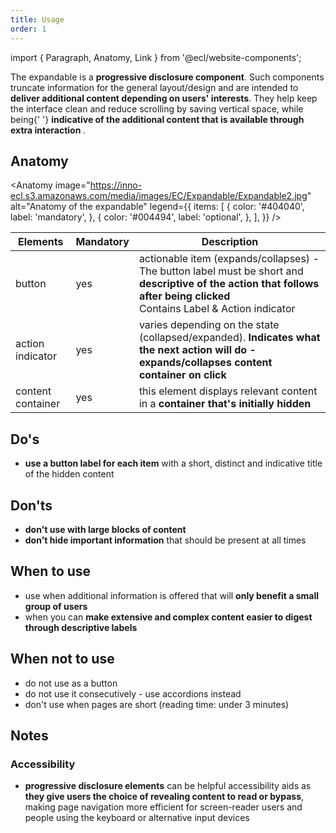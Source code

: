 ```yaml
---
title: Usage
order: 1
---
```


import { Paragraph, Anatomy, Link } from '@ecl/website-components';

<Paragraph size="lead">
  The expandable is a <strong>progressive disclosure component</strong>. Such
  components truncate information for the general layout/design and are intended
  to <strong>deliver additional content depending on users' interests</strong>.
  They help keep the interface clean and reduce scrolling by saving vertical
  space, while being{' '}
  <strong>
    indicative of the additional content that is available through extra
    interaction
  </strong>
  .
</Paragraph>

## Anatomy

<Anatomy
image="https://inno-ecl.s3.amazonaws.com/media/images/EC/Expandable/Expandable2.jpg"
alt="Anatomy of the expandable"
legend={{
    items: [
      {
        color: '#404040',
        label: 'mandatory',
      },
      {
        color: '#004494',
        label: 'optional',
      },
    ],
  }}
/>

| Elements          | Mandatory | Description                                                                                                                                                                   |
| ----------------- | --------- | ----------------------------------------------------------------------------------------------------------------------------------------------------------------------------- |
| button            | yes       | actionable item (expands/collapses) - The button label must be short and **descriptive of the action that follows after being clicked**<br/>Contains Label & Action indicator |
| action indicator  | yes       | varies depending on the state (collapsed/expanded). **Indicates what the next action will do - expands/collapses content container on click**                                 |
| content container | yes       | this element displays relevant content in a **container that's initially hidden**                                                                                             |

## Do's

- **use a button label for each item** with a short, distinct and indicative title of the hidden content

## Don'ts

- **don't use with large blocks of content**
- **don't hide important information** that should be present at all times

## When to use

- use when additional information is offered that will **only benefit a small group of users**
- when you can **make extensive and complex content easier to digest through descriptive labels**

## When not to use

- do not use as a button
- do not use it consecutively - use <Link to="/ec/components/accordion/usage/">accordions</Link> instead
- don't use when pages are short (reading time: under 3 minutes)

## Notes

### Accessibility

- **progressive disclosure elements** can be helpful accessibility aids as **they give users the choice of revealing content to read or bypass**, making page navigation more efficient for screen-reader users and people using the keyboard or alternative input devices
